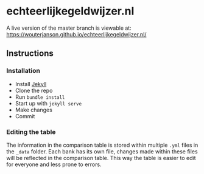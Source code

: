 # echteerlijkegeldwijzer.nl

A live version of the master branch is viewable at: https://wouterjanson.github.io/echteerlijkegeldwijzer.nl/

## Instructions

### Installation
- Install [Jekyll](https://jekyllrb.com)
- Clone the repo
- Run `bundle install`
- Start up with `jekyll serve`
- Make changes
- Commit

### Editing the table
The information in the comparison table is stored within multiple `.yml` files in the `_data` folder. Each bank has its own file, changes made within these files will be reflected in the comparison table. This way the table is easier to edit for everyone and less prone to errors.

